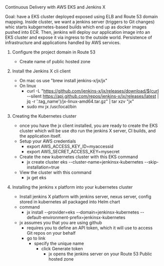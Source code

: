 Continuous Delivery with AWS EKS and Jenkins X

Goal: have a EKS cluster deployed exposed using ELB and Route 53 domain mapping. Inside cluster, we want a jenkins server (triggers to Git changes) whic starts kubgernetes-based builds which end up as docker images pushed into ECR. Then, jenkins will deploy our application image into an EKS cluster and expose it via ingress to the outside world. 
Persistence of infrastructure and applications handled by AWS services. 

1. Configure the project domain in Route 53
    - Create name of public hosted zone

2. Install the Jenkins X cli client
    - On mac os use "brew install jenkins-x/jx/jx"
    - On linux
        - curl -L "https://github.com/jenkins-x/jx/releases/download/$(curl --silent https://api.github.com/repos/jenkins-x/jx/releases/latest | jq -r '.tag_name')/jx-linux-amd64.tar.gz" | tar xzv "jx"
        - sudo mv jx /usr/local/bin


3. Creating the Kubernetes cluster
    - once you have the jx client installed, you are ready to create the EKS cluster which will be use dto run the jenkins X server, CI builds, and the application itself.
    - Setup your AWS credentials
        - export AWS_ACCESS_KEY_ID=myaccessid
        - export AWS_SECRET_ACCESS_KEY=mysecret
    - Create the new kubernetes cluster with this EKS command
        - jx create cluster eks --cluster-name=jenkinsx-kubernetes --skip-installation=true
    - View the cluster with this command
        - jx get eks

4. Installing the jenkins x platform into your kubernetes cluster
    - Install jenkins X platform with jenkins server, nexus server, config stored in kubernetes all packaged into Helm chart
    - command
        - jx install --provider=eks --domain=jenkinsx-kubernetes --default-environment-prefix=jenkinsx-kubernetes
    - jx assumes you that you are using github
        - requires you to define an API token, which it will use to access Git repos on your behalf
        - go to link
            - specify the unique name  
                - click Generate token
                    - jx opens the jenkins server on your Route 53 Public hosted zone
        

            

